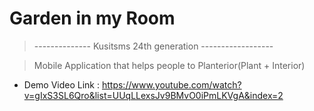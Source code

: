 # Garden in my Room
>-------------- Kusitsms 24th generation ------------------

>Mobile Application that helps people to Planterior(Plant + Interior)

- Demo Video Link : https://www.youtube.com/watch?v=gIxS3SL6Qro&list=UUqLLexsJv9BMvO0iPmLKVgA&index=2 

